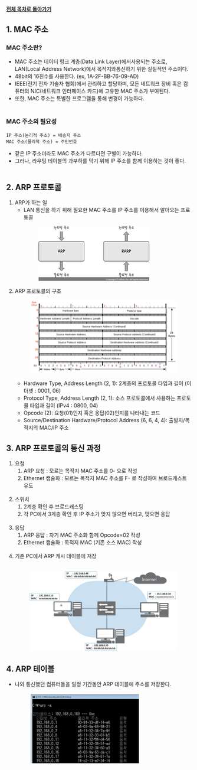 #### [전체 목차로 돌아가기](../../README.md)
## 1. MAC 주소
### MAC 주소란?
- MAC 주소는 데이터 링크 계층(Data Link Layer)에서사용되는 주소로, LAN(Local Address Network)에서 목적지와통신하기 위한 실질적인 주소이다.
- 48bit의 16진수를 사용한다. (ex, 1A-2F-BB-76-09-AD)
- IEEE(전기 전자 기술자 협회)에서 관리하고 할당하며, 모든 네트워크 장비 혹은 컴퓨터의 NIC(네트워크 인터페이스 카드)에 고유한 MAC 주소가 부여된다.
- 또한, MAC 주소는 특별한 프로그램을 통해 변경이 가능하다.<br><br>
### MAC 주소의 필요성
```
IP 주소(논리적 주소) = 배송지 주소
MAC 주소(물리적 주소) = 주민번호
```
- 같은 IP 주소더라도 MAC 주소가 다르다면 구별이 가능하다.
- 그러나, 라우팅 테이블의 과부하를 막기 위해 IP 주소를 함께 이용하는 것이 좋다.<br><br>

## 2. ARP 프로토콜
1. ARP가 하는 일
    - LAN 통신을 하기 위해 필요한 MAC 주소를 IP 주소를 이용해서 알아오는 프로토콜<br>
        <figure>
        <img src="../../imgsrc/ARP_MAC_IP.jpg" width = 300>
        </figure>
2. ARP 프로토콜의 구조<br>
        <figure>
        <img src="../../imgsrc/ARPProtocol.PNG" width="500">
        </figure>
    - Hardware Type, Address Length (2, 1): 2계층의 프로토콜 타입과 길이 (이더넷 : 0001, 06)
    - Protocol Type, Address Length (2, 1): 소스 프로토콜에서 사용하는 프로토콜 타입과 길이 (IPv4 : 0800, 04)
    - Opcode (2): 요청(01)인지 혹은 응답(02)인지를 나타내는 코드
    - Source/Destination Hardware/Protocol Address (6, 6, 4, 4): 출발지/목적지의 MAC/IP 주소

## 3. ARP 프로토콜의 통신 과정
1. 요청
    1. ARP 요청 : 모르는 목적지 MAC 주소를 0- 으로 작성
    2. Ethernet 캡슐화 : 모르는 목적지 MAC 주소를 F- 로 작성하여 브로드캐스트 유도<br><br>
2. 스위치
    1. 2계층 확인 후 브로드캐스팅
    2. 각 PC에서 3계층 확인 후 IP 주소가 맞지 않으면 버리고, 맞으면 응답<br><br>
3. 응답
    1. ARP 응답 : 자기 MAC 주소화 함께 Opcode=02 작성
    2. Ethernet 캡슐화 : 목적지 MAC (기존 소스 MAC) 작성<br><br>
4. 기존 PC에서 ARP 캐시 테이블에 저장<br><br>
        <figure>
        <img src="../../imgsrc/ARPComm.PNG" width="450">
        </figure>

## 4. ARP 테이블
- 나와 통신했던 컴퓨터들을 일정 기간동안 ARP 테이블에 주소를 저장한다.<br>
    <figure>
    <img src="../../imgsrc/ARPCashtable.PNG" width="300">
    </figure>
